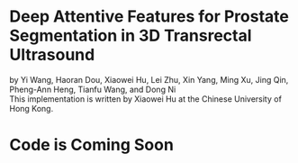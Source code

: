# Deep Attentive Features for Prostate Segmentation in 3D Transrectal Ultrasound  
by Yi Wang, Haoran Dou, Xiaowei Hu, Lei Zhu, Xin Yang, Ming Xu, Jing Qin, Pheng-Ann Heng, Tianfu Wang, and Dong Ni  
This implementation is written by Xiaowei Hu at the Chinese University of Hong Kong.

# Code is Coming Soon
